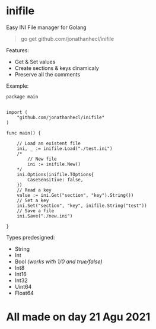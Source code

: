 # inifile
Easy INI File manager for Golang

> go get github.com/jonathanhecl/inifile
> 

Features:

* Get & Set values
* Create sections & keys dinamicaly
* Preserve all the comments

Example:
```
package main


import (
	"github.com/jonathanhecl/inifile"
)

func main() {

    // Load an existent file
	ini, _ := inifile.Load("./test.ini")
    /*
        // New file
        ini := inifile.New()
    */
	ini.Options(inifile.TOptions{
		CaseSensitive: false,
	})
    // Read a key
	value := ini.Get("section", "key").String())
    // Set a key
	ini.Set("section", "key", inifile.String("test"))
    // Save a file
	ini.Save("./new.ini")

}
```

Types predesigned:
* String
* Int
* Bool _(works with 1/0 and true/false)_
* Int8
* Int16
* Int32
* Uint64
* Float64

# All made on day 21 Agu 2021